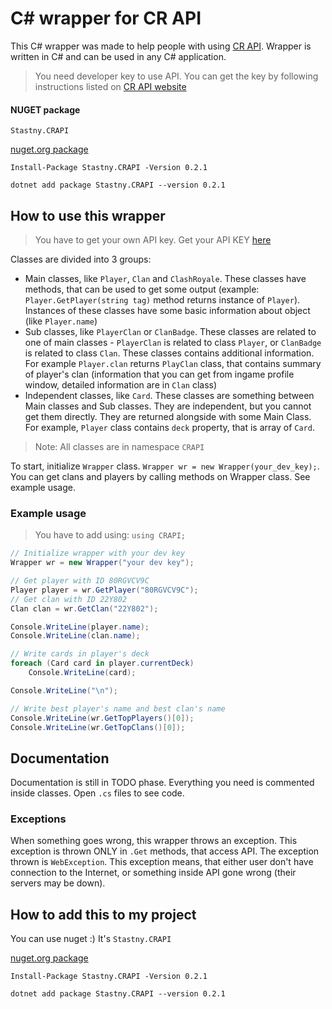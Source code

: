 # C# wrapper for CR API
This C# wrapper was made to help people with using [CR API](https://cr-api.com/). 
Wrapper is written in C# and can be used in any C# application.

> You need developer key to use API. You can get the key by following instructions listed on [CR API website](http://docs.cr-api.com/#/authentication)

#### NUGET package

`Stastny.CRAPI`

[nuget.org package](https://www.nuget.org/packages/Stastny.CRAPI/)

```
Install-Package Stastny.CRAPI -Version 0.2.1

dotnet add package Stastny.CRAPI --version 0.2.1
```

## How to use this wrapper

> You have to get your own API key. Get your API KEY [here](http://docs.cr-api.com/#/authentication)

Classes are divided into 3 groups:
- Main classes, like `Player`, `Clan` and `ClashRoyale`. These classes have methods, that can be used to get some output (example: `Player.GetPlayer(string tag)` method returns instance of `Player`). Instances
of these classes have some basic information about object (like `Player.name`)
- Sub classes, like `PlayerClan` or `ClanBadge`. These classes are related to one of main classes - `PlayerClan` is related to class `Player`, or `ClanBadge` is related to class `Clan`.
These classes contains additional information. For example `Player.clan` returns `PlayClan` class, that contains summary of player's clan (information that you can get from ingame profile window, 
detailed information are in `Clan` class)
- Independent classes, like `Card`. These classes are something between Main classes and Sub classes. They are independent, but you cannot get them directly. They are returned alongside with
some Main Class. For example, `Player` class contains `deck` property, that is array of `Card`.


> Note: All classes are in namespace `CRAPI`

To start, initialize `Wrapper` class. `Wrapper wr = new Wrapper(your_dev_key);`. You can get clans and players by calling methods on Wrapper class. See example usage.

### Example usage

> You have to add using: `using CRAPI;`

```csharp
// Initialize wrapper with your dev key
Wrapper wr = new Wrapper("your dev key");

// Get player with ID 80RGVCV9C
Player player = wr.GetPlayer("80RGVCV9C");
// Get clan with ID 22Y802
Clan clan = wr.GetClan("22Y802");

Console.WriteLine(player.name);
Console.WriteLine(clan.name);

// Write cards in player's deck
foreach (Card card in player.currentDeck)
    Console.WriteLine(card);

Console.WriteLine("\n");

// Write best player's name and best clan's name
Console.WriteLine(wr.GetTopPlayers()[0]);
Console.WriteLine(wr.GetTopClans()[0]);
```

## Documentation

Documentation is still in TODO phase. Everything you need is commented inside classes. Open `.cs` files to see code.

### Exceptions

When something goes wrong, this wrapper throws an exception. This exception is thrown ONLY in `.Get` methods, that access API. The exception thrown is `WebException`. This exception means,
that either user don't have connection to the Internet, or something inside API gone wrong (their servers may be down).

## How to add this to my project

You can use nuget :) It's `Stastny.CRAPI`

[nuget.org package](https://www.nuget.org/packages/Stastny.CRAPI/)

```
Install-Package Stastny.CRAPI -Version 0.2.1

dotnet add package Stastny.CRAPI --version 0.2.1
```